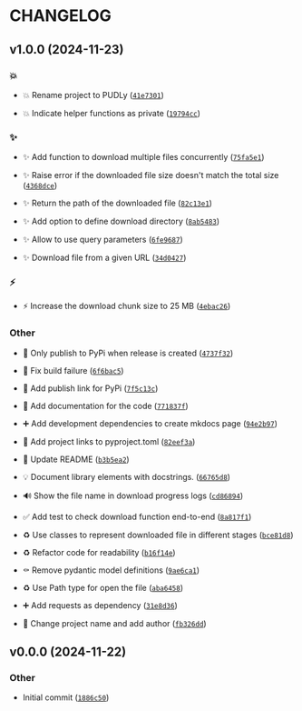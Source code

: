 # CHANGELOG


## v1.0.0 (2024-11-23)

### :boom:

- :boom: Rename project to PUDLy
  ([`41e7301`](https://github.com/8-bit-hunters/pudly/commit/41e73010a01a928930c424dc848e8b2675df1a35))

- :boom: Indicate helper functions as private
  ([`19794cc`](https://github.com/8-bit-hunters/pudly/commit/19794cc089abf960f5db8460d5b6c2bcc38dd6ec))

### :sparkles:

- :sparkles: Add function to download multiple files concurrently
  ([`75fa5e1`](https://github.com/8-bit-hunters/pudly/commit/75fa5e188b58d4b995a1b9c09bd06d9682609904))

- :sparkles: Raise error if the downloaded file size doesn't match the total size
  ([`4368dce`](https://github.com/8-bit-hunters/pudly/commit/4368dcea054e5e387de6ce8921bcf171366319da))

- :sparkles: Return the path of the downloaded file
  ([`82c13e1`](https://github.com/8-bit-hunters/pudly/commit/82c13e167ca583e8977314f284034cadc2a2dc91))

- :sparkles: Add option to define download directory
  ([`8ab5483`](https://github.com/8-bit-hunters/pudly/commit/8ab54835bb93c7299f87a62ad18c62fab1301773))

- :sparkles: Allow to use query parameters
  ([`6fe9687`](https://github.com/8-bit-hunters/pudly/commit/6fe9687947475b4fb7974c0d2040ff46f0ee4cfe))

- :sparkles: Download file from a given URL
  ([`34d0427`](https://github.com/8-bit-hunters/pudly/commit/34d04274c7f9c46f6db9613cd11367b1a3889a8f))

### :zap:

- :zap: Increase the download chunk size to 25 MB
  ([`4ebac26`](https://github.com/8-bit-hunters/pudly/commit/4ebac26187e98303f0bc626168613177f77cdc11))

### Other

- :construction_worker: Only publish to PyPi when release is created
  ([`4737f32`](https://github.com/8-bit-hunters/pudly/commit/4737f32329f4638600fe83bf3910212a05f9c8f4))

- :green_heart: Fix build failure
  ([`6f6bac5`](https://github.com/8-bit-hunters/pudly/commit/6f6bac52d934f441a2fb53e9805eda528ef87838))

- :construction_worker: Add publish link for PyPi
  ([`7f5c13c`](https://github.com/8-bit-hunters/pudly/commit/7f5c13ce54d5ffd7f889c81125cd5d35f2ce7c67))

- :memo: Add documentation for the code
  ([`771837f`](https://github.com/8-bit-hunters/pudly/commit/771837f115bf64a13ca1847b90812d754b03b91c))

- :heavy_plus_sign: Add development dependencies to create mkdocs page
  ([`94e2b97`](https://github.com/8-bit-hunters/pudly/commit/94e2b978bf75ad0c124029666235ff173cc6f23d))

- :wrench: Add project links to pyproject.toml
  ([`82eef3a`](https://github.com/8-bit-hunters/pudly/commit/82eef3a0a7cf44e03169f45d51b8e4f84682f67b))

- :memo: Update README
  ([`b3b5ea2`](https://github.com/8-bit-hunters/pudly/commit/b3b5ea20dd217315c9aec39de716ddc9457c62dc))

- :bulb: Document library elements with docstrings.
  ([`66765d8`](https://github.com/8-bit-hunters/pudly/commit/66765d8a8aa43f5a92edf8c1370d3c60108685f0))

- :loud_sound: Show the file name in download progress logs
  ([`cd86894`](https://github.com/8-bit-hunters/pudly/commit/cd868940f011aa34cc2add14772e5da491dde17b))

- :white_check_mark: Add test to check download function end-to-end
  ([`8a817f1`](https://github.com/8-bit-hunters/pudly/commit/8a817f1b09d68b1e2fe7901bd846e00e5b7cfeb6))

- :recycle: Use classes to represent downloaded file in different stages
  ([`bce81d8`](https://github.com/8-bit-hunters/pudly/commit/bce81d8cd8930fc98d9e4e91cf961a47da34f28b))

- :recycle: Refactor code for readability
  ([`b16f14e`](https://github.com/8-bit-hunters/pudly/commit/b16f14ebbd85f7fcf813f288ffb6b7fdf71b0860))

- :coffin: Remove pydantic model definitions
  ([`9ae6ca1`](https://github.com/8-bit-hunters/pudly/commit/9ae6ca1332f4a9d77afa2ef55491eb829eb33b58))

- :recycle: Use Path type for open the file
  ([`aba6458`](https://github.com/8-bit-hunters/pudly/commit/aba645831932d65b0feab03a14cf1dc11699655b))

- :heavy_plus_sign: Add requests as dependency
  ([`31e8d36`](https://github.com/8-bit-hunters/pudly/commit/31e8d3606f6c120345e1294270a1ab72955b8ce1))

- :wrench: Change project name and add author
  ([`fb326dd`](https://github.com/8-bit-hunters/pudly/commit/fb326dd0ab1937d0e2b477d36f32c99d2ec41f36))


## v0.0.0 (2024-11-22)

### Other

- Initial commit
  ([`1886c50`](https://github.com/8-bit-hunters/pudly/commit/1886c5027a026c71d5fef50ef28cd32d122fd16e))
